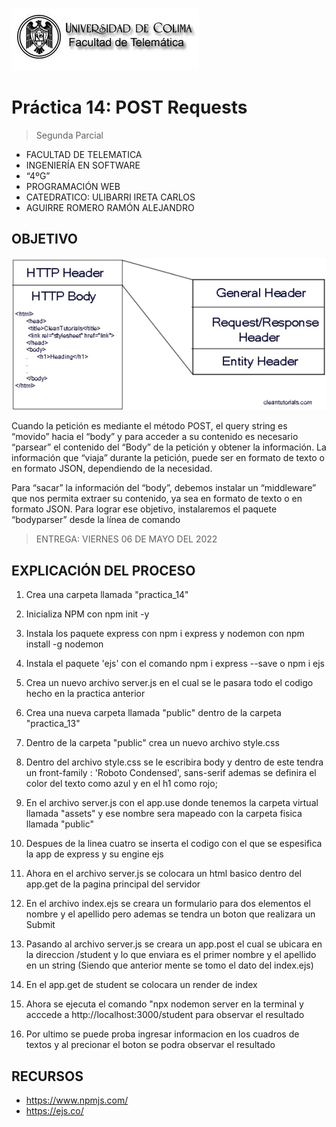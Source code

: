 ![Logo](img/ucol-logo.jpg)

# Práctica 14: POST Requests

> Segunda Parcial

- FACULTAD DE TELEMATICA
- INGENIERÍA EN SOFTWARE
- “4ºG”
- PROGRAMACIÓN WEB
- CATEDRATICO: ULIBARRI IRETA CARLOS
- AGUIRRE ROMERO RAMÓN ALEJANDRO

## OBJETIVO

![HTTP](img/HTTP.jpg)

Cuando la petición es mediante el método POST, el query string es “movido” hacia el “body” y para acceder a su contenido es necesario “parsear” el contenido del “Body” de la petición y obtener la información. La información que “viaja” durante la petición, puede ser en formato de texto o en formato JSON, dependiendo de la necesidad.

Para “sacar” la información del “body”, debemos instalar un “middleware” que nos permita extraer su contenido, ya sea en formato de texto o en formato JSON. Para lograr ese objetivo, instalaremos el paquete “bodyparser” desde la línea de comando

> ENTREGA: VIERNES 06 DE MAYO DEL 2022

## EXPLICACIÓN DEL PROCESO

1. Crea una carpeta llamada "practica_14"

2. Inicializa NPM con npm init -y

3. Instala los paquete express con npm i express y nodemon con npm install -g nodemon

4. Instala el paquete 'ejs' con el comando npm i express --save o npm i ejs

5. Crea un nuevo archivo server.js en el cual se le pasara todo el codigo hecho en la practica anterior

6. Crea una nueva carpeta llamada "public" dentro de la carpeta "practica_13"

7. Dentro de la carpeta "public" crea un nuevo archivo style.css

8. Dentro del archivo style.css se le escribira body y dentro de este tendra un front-family : 'Roboto Condensed', sans-serif ademas se definira el color del texto como azul y en el h1 como rojo;

9. En el archivo server.js con el app.use donde tenemos la carpeta virtual llamada "assets" y ese nombre sera mapeado con la carpeta fisica llamada "public"

10. Despues de la linea cuatro se inserta el codigo con el que se espesifica la app de express y su engine ejs

11. Ahora en el archivo server.js se colocara un html basico dentro del app.get de la pagina principal del servidor

12. En el archivo index.ejs se creara un formulario para dos elementos el nombre y el apellido pero ademas se tendra un boton que realizara un Submit

13. Pasando al archivo server.js se creara un app.post el cual se ubicara en la direccion /student y lo que enviara es el primer nombre y el apellido en un string (Siendo que anterior mente se tomo el dato del index.ejs)

14. En el app.get de student se colocara un render de index

15. Ahora se ejecuta el comando "npx nodemon server en la terminal y acccede a http://localhost:3000/student para observar el resultado

16. Por ultimo se puede proba ingresar informacion en los cuadros de textos y al precionar el boton se podra observar el resultado

## RECURSOS

- https://www.npmjs.com/
- https://ejs.co/
